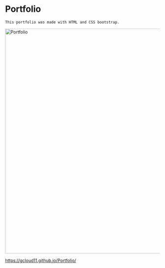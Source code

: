 # Portfolio

```
This portfolio was made with HTML and CSS bootstrap. 
```


<img width="730" alt="Portfolio" src="https://user-images.githubusercontent.com/67169488/91115785-9c2a2000-e650-11ea-8469-5f63577c4da5.png">


https://gcloud11.github.io/Portfolio/
